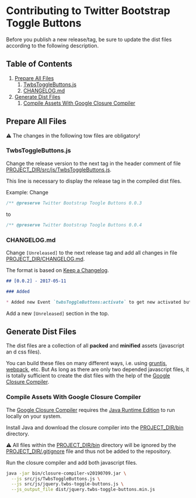 # Contributing to Twitter Bootstrap Toggle Buttons

Before you publish a new release/tag, be sure to update the dist files according to the
following description.

## Table of Contents

1. [Prepare All Files](#prepare-all-files)
   1. [TwbsToggleButtons.js](#twbstogglebuttonsjs)
   2. [CHANGELOG.md](#changelogmd)
2. [Generate Dist Files](#generate-dist-files)
   1. [Compile Assets With Google Closure Compiler](#compile-assets-with-google-closure-compiler)

## Prepare All Files

:warning: The changes in the following tow files are obligatory!

### TwbsToggleButtons.js

Change the release version to the next tag in the header comment of file [PROJECT_DIR/src/js/TwbsToggleButtons.js](src/js/TwbsToggleButtons.js).

This line is necessary to display the release tag in the compiled dist files. 

Example: Change
```js
/** @preserve Twitter Bootstrap Toogle Buttons 0.0.3
```
to
```js
/** @preserve Twitter Bootstrap Toogle Buttons 0.0.4
```

### CHANGELOG.md

Change `[Unreleased]` to the next release tag and add all changes in file [PROJECT_DIR/CHANGELOG.md](CHANGELOG.md).

The format is based on [Keep a Changelog](http://keepachangelog.com/). 

```markdown
## [0.0.2] - 2017-05-11

### Added

* Added new Event `twbsToggleButtons:activate` to get new activated button **after** the toggle/cklick.
```

Add a new `[Unreleased]` section in the top.


## Generate Dist Files

The dist files are a collection of all **packed** and **minified** assets (javascript an d css files).

You can build these files on many different ways, i.e. using [gruntjs](https://gruntjs.com/),
[webpack](https://webpack.js.org/), etc.
But As long as there are only two depended javascript files, it is totally sufficient
to create the dist files with the help of the [Google Closure Compiler](https://developers.google.com/closure/compiler/).

### Compile Assets With Google Closure Compiler

The [Google Closure Compiler](https://developers.google.com/closure/compiler/) requires the
[Java Runtime Edition](https://www.java.com/en/) to run locally on your system.

Install Java and download the closure compiler into the [PROJECT_DIR/bin](bin) directory.

:warning: All files within the [PROJECT_DIR/bin](bin) directory will be ignored by the [PROJECT_DIR/.gitignore](.gitignore)
file and thus not be added to the repository.

Run the closure compiler and add both javascript files.

```bash
java -jar bin/closure-compiler-v20190709.jar \
  --js src/js/TwbsToggleButtons.js \
  --js src/js/jquery.twbs-toggle-buttons.js \
  --js_output_file dist/jquery.twbs-toggle-buttons.min.js
```
